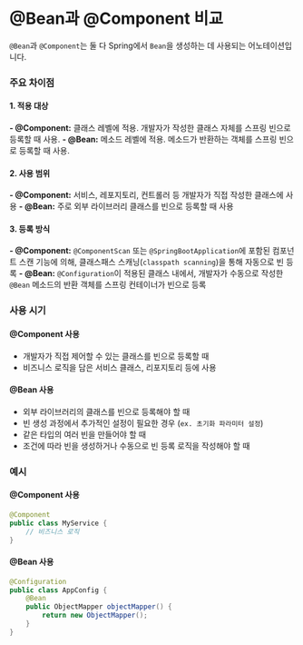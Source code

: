 # @Bean과 @Component 비교

`@Bean`과 `@Component`는 둘 다 Spring에서 `Bean`을 생성하는 데 사용되는 어노테이션입니다.

### 주요 차이점

#### 1. 적용 대상

**- @Component:** 클래스 레벨에 적용. 개발자가 작성한 클래스 자체를 스프링 빈으로 등록할 때 사용.
**- @Bean:** 메소드 레벨에 적용. 메소드가 반환하는 객체를 스프링 빈으로 등록할 때 사용.

#### 2. 사용 범위

**- @Component:** 서비스, 레포지토리, 컨트롤러 등 개발자가 직접 작성한 클래스에 사용
**- @Bean:** 주로 외부 라이브러리 클래스를 빈으로 등록할 때 사용

#### 3. 등록 방식

**- @Component:** `@ComponentScan` 또는 `@SpringBootApplication`에 포함된 컴포넌트 스캔 기능에 의해, 클래스패스 스캐닝(`classpath scanning`)을 통해 자동으로 빈 등록
**- @Bean:** `@Configuration`이 적용된 클래스 내에서, 개발자가 수동으로 작성한 `@Bean` 메소드의 반환 객체를 스프링 컨테이너가 빈으로 등록

### 사용 시기

#### @Component 사용

- 개발자가 직접 제어할 수 있는 클래스를 빈으로 등록할 때
- 비즈니스 로직을 담은 서비스 클래스, 리포지토리 등에 사용

#### @Bean 사용

- 외부 라이브러리의 클래스를 빈으로 등록해야 할 때
- 빈 생성 과정에서 추가적인 설정이 필요한 경우 (`ex. 초기화 파라미터 설정`)
- 같은 타입의 여러 빈을 만들어야 할 때
- 조건에 따라 빈을 생성하거나 수동으로 빈 등록 로직을 작성해야 할 때

### 예시

#### @Component 사용

```java
@Component
public class MyService {
    // 비즈니스 로직
}
```

#### @Bean 사용

```java
@Configuration
public class AppConfig {
    @Bean
    public ObjectMapper objectMapper() {
        return new ObjectMapper();
    }
}
```
